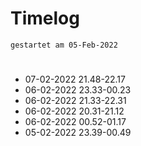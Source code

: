 # Timelog
`gestartet am 05-Feb-2022`

#
- 07-02-2022 21.48-22.17
- 06-02-2022 23.33-00.23
- 06-02-2022 21.33-22.31
- 06-02-2022 20.31-21.12
- 06-02-2022 00.52-01.17
- 05-02-2022 23.39-00.49

